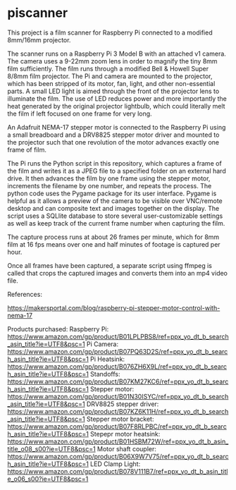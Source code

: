 # piscanner
This project is a film scanner for Raspberry Pi connected to a modified 8mm/16mm projector.

The scanner runs on a Raspberry Pi 3 Model B with an attached v1 camera.  The camera uses a 9-22mm zoom lens in order to magnify the tiny 8mm film sufficiently. The film runs through a modified Bell & Howell Super 8/8mm film projector.  The Pi and camera are mounted to the projector, which has been stripped of its motor, fan, light, and other non-essential parts.  A small LED light is aimed through the front of the projector lens to illuminate the film.  The use of LED reduces power and more importantly the heat generated by the original projector lightbulb, which could literally melt the film if left focused on one frame for very long.

An Adafruit NEMA-17 stepper motor is connected to the Raspberry Pi using a small breadboard and a DRV8825 stepper motor driver and mounted to the projector such that one revolution of the motor advances exactly one frame of film.

The Pi runs the Python script in this repository, which captures a frame of the film and writes it as a JPEG file to a specified folder on an external hard drive. It then advances the film by one frame using the stepper motor, increments the filename by one number, and repeats the process.  The python code uses the Pygame package for its user interface.  Pygame is helpful as it allows a preview of the camera to be visible over VNC/remote desktop and can composite text and images together on the display.  The script uses a SQLlite database to store several user-customizable settings as well as keep track of the current frame number when capturing the film.

The capture process runs at about 26 frames per minute, which for 8mm film at 16 fps means over one and half minutes of footage is captured per hour.

Once all frames have been captured, a separate script using ffmpeg is called that crops the captured images and converts them into an mp4 video file.

References:

https://makersportal.com/blog/raspberry-pi-stepper-motor-control-with-nema-17

Products purchased:
Raspberry Pi: https://www.amazon.com/gp/product/B01LPLPBS8/ref=ppx_yo_dt_b_search_asin_title?ie=UTF8&psc=1
Pi Camera: https://www.amazon.com/gp/product/B07PQ63D2S/ref=ppx_yo_dt_b_search_asin_title?ie=UTF8&psc=1
Pi Heatsink: https://www.amazon.com/gp/product/B076ZH6X9L/ref=ppx_yo_dt_b_search_asin_title?ie=UTF8&psc=1
Standoffs: https://www.amazon.com/gp/product/B07KM27KC6/ref=ppx_yo_dt_b_search_asin_title?ie=UTF8&psc=1
Stepper motor: https://www.amazon.com/gp/product/B01N30ISYC/ref=ppx_yo_dt_b_search_asin_title?ie=UTF8&psc=1
DRV8825 stepper driver: https://www.amazon.com/gp/product/B07KZ6K11H/ref=ppx_yo_dt_b_search_asin_title?ie=UTF8&psc=1
Stepper motor bracket: https://www.amazon.com/gp/product/B07F8RLPBC/ref=ppx_yo_dt_b_search_asin_title?ie=UTF8&psc=1
Stepepr motor heatsink: https://www.amazon.com/gp/product/B01HSBM72W/ref=ppx_yo_dt_b_asin_title_o08_s00?ie=UTF8&psc=1
Motor shaft coupler: https://www.amazon.com/gp/product/B06X9W7V75/ref=ppx_yo_dt_b_search_asin_title?ie=UTF8&psc=1
LED Clamp Light: https://www.amazon.com/gp/product/B078V111B7/ref=ppx_yo_dt_b_asin_title_o06_s00?ie=UTF8&psc=1
